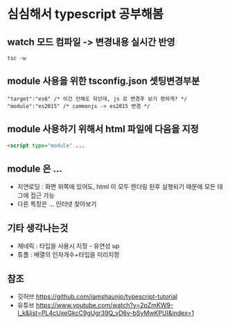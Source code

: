 # 심심해서 typescript 공부해봄

## watch 모드 컴파일 -> 변경내용 실시간 반영
```
tsc -w
```

## module 사용을 위한 tsconfig.json 셋팅변경부분
```
"target":"es6" /* 이건 안해도 되던데, js 로 변경후 보기 편하게? */
"module":"es2015" /* commonjs -> es2015 변경 */
```

## module 사용하기 위해서 html 파일에 다음을 지정
```html
<script type="module" ...
```
## module 은 ...
* 지연로딩 : 화면 위쪽에 있어도, html 이 모두 렌더링 된후 실행되기 때문에 모든 태그에 접근 가능
* 다른 특징은 ... 인터넷 찾아보기

## 기타 생각나는것 
* 제네릭 : 타입을 사용시 지정 - 유연성 up
* 튜플 : 배열의 인자개수+타입을 미리지정 

## 참조
* 깃허브 <https://github.com/iamshaunjp/typescript-tutorial>
* 유튜브 <https://www.youtube.com/watch?v=2pZmKW9-I_k&list=PL4cUxeGkcC9gUgr39Q_yD6v-bSyMwKPUI&index=1>
